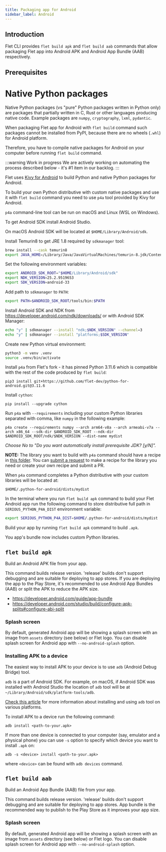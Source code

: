 ```yaml
---
title: Packaging app for Android
sidebar_label: Android
---
```


## Introduction

Flet CLI provides `flet build apk` and `flet build aab` commands that allow packaging Flet app into Android APK and Android App Bundle (AAB) respectively.

## Prerequisites

# Native Python packages

Native Python packages (vs "pure" Python packages written in Python only) are packages that partially written in C, Rust or other languages producing native code. Example packages are `numpy`, `cryptography`, `lxml`, `pydantic`.

When packaging Flet app for Android with `flet build` command such packages cannot be installed from PyPI, because there are no wheels (`.whl`) for Android platform.

Therefore, you have to compile native packages for Android on your computer before running `flet build` command.

:::warning Work in progress
We are actively working on automating the process described below - it's #1 item in our backlog.
:::

Flet uses [Kivy for Android](https://github.com/kivy/python-for-android) to build Python and native Python packages for Android.

To build your own Python distributive with custom native packages and use it with `flet build` command you need to use `p4a` tool provided by Kivy for Android.

`p4a` command-line tool can be run on macOS and Linux (WSL on Windows).

To get Android SDK install Android Studio.

On macOS Android SDK will be located at `$HOME/Library/Android/sdk`.

Install Temurin8 to get JRE 1.8 required by `sdkmanager` tool:

```bash
brew install --cask temurin8
export JAVA_HOME=/Library/Java/JavaVirtualMachines/temurin-8.jdk/Contents/Home
```

Set the following environment variables:

```bash
export ANDROID_SDK_ROOT="$HOME/Library/Android/sdk"
export NDK_VERSION=25.2.9519653
export SDK_VERSION=android-33
```

Add path to `sdkmanager` to `PATH`:

```bash
export PATH=$ANDROID_SDK_ROOT/tools/bin:$PATH
```

Install Android SDK and NDK from https://developer.android.com/ndk/downloads/ or with Android SDK Manager:

```bash
echo "y" | sdkmanager --install "ndk;$NDK_VERSION" --channel=3
echo "y" | sdkmanager --install "platforms;$SDK_VERSION"
```

Create new Python virtual environment:

```bash
python3 -m venv .venv
source .venv/bin/activate
```

Install `p4a` from Flet's fork - it has pinned Python 3.11.6 which is compatible with the rest of the code produced by `flet build`:

```
pip3 install git+https://github.com/flet-dev/python-for-android.git@3.11.6
```

Install `cython`:

```
pip install --upgrade cython
```

Run `p4a` with `--requirements` including your custom Python libraries separated with comma, like `numpy` in the following example:

```
p4a create --requirements numpy --arch arm64-v8a --arch armeabi-v7a --arch x86_64 --sdk-dir $ANDROID_SDK_ROOT --ndk-dir $ANDROID_SDK_ROOT/ndk/$NDK_VERSION --dist-name mydist
```

*Choose No to "Do you want automatically install prerequisite JDK? [y/N]".*

**NOTE:** The library you want to build with `p4a` command should have a recipe in [this folder](https://github.com/kivy/python-for-android/tree/develop/pythonforandroid/recipes). You can [submit a request](https://github.com/kivy/python-for-android/issues) to make a recipe for the library you need or create your own recipe and submit a PR.

When `p4a` command completes a Python distributive with your custom libraries will be located at:

```
$HOME/.python-for-android/dists/mydist
```

In the terminal where you run `flet build apk` command to build your Flet Android app run the following command to store distributive full path in `SERIOUS_PYTHON_P4A_DIST` environment variable:

```bash
export SERIOUS_PYTHON_P4A_DIST=$HOME/.python-for-android/dists/mydist
```

Build your app by running `flet build apk` command to build `.apk`.

You app's bundle now includes custom Python libraries.

## `flet build apk`

Build an Android APK file from your app.

This command builds release version. 'release' builds don't support debugging and are suitable for deploying to app stores. If you are deploying the app to the Play Store, it's recommended to use Android App Bundles (AAB) or split the APK to reduce the APK size.

* https://developer.android.com/guide/app-bundle
* https://developer.android.com/studio/build/configure-apk-splits#configure-abi-split

### Splash screen

By default, generated Android app will be showing a splash screen with an image from `assets` directory (see below) or Flet logo. You can disable splash screen for Android app with `--no-android-splash` option.

### Installing APK to a device

The easiest way to install APK to your device is to use `adb` (Android Debug Bridge) tool.

`adb` is a part of Android SDK. For example, on macOS, if Android SDK was installed with Android Studio
the location of `adb` tool will be at `~/Library/Android/sdk/platform-tools/adb`.

[Check this article](https://www.makeuseof.com/install-apps-via-adb-android/) for more information about installing and using `adb` tool on various platforms.

To install APK to a device run the following command:

```
adb install <path-to-your.apk>
```

If more than one device is connected to your computer (say, emulator and a physical phone) you can
use `-s` option to specify which device you want to install `.apk` on:

```
adb -s <device> install <path-to-your.apk>
```

where `<device>` can be found with `adb devices` command.

## `flet build aab`

Build an Android App Bundle (AAB) file from your app.

This command builds release version. 'release' builds don't support debugging and are suitable for deploying to app stores. App bundle is the recommended way to publish to the Play Store as it improves your app size.

### Splash screen

By default, generated Android app will be showing a splash screen with an image from `assets` directory (see below) or Flet logo. You can disable splash screen for Android app with `--no-android-splash` option.